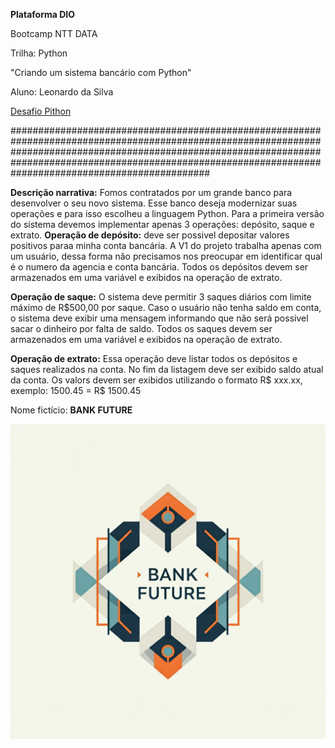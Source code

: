 **Plataforma DIO**

Bootcamp NTT DATA

Trilha: Python

"Criando um sistema bancário com Python"

Aluno: Leonardo da Silva

[Desafio Pithon](https://web.dio.me/lab/desafio-de-projeto-criando-um-sistema-bancario/learning/ab91c6ff-e147-4b4c-a3ca-2ffbf5d6fe1a?back=/track/engenharia-dados-python)

####################################################################################################################################################################################################################################################################

**Descrição narrativa:**
 Fomos contratados por um grande banco para desenvolver o seu novo sistema. Esse banco deseja modernizar suas operações e para isso escolheu a linguagem Python. Para a primeira versão do sistema devemos implementar apenas 3 operações: depósito, saque e extrato.
**Operação de depósito:** deve ser possivel depositar valores positivos paraa minha conta bancária. A V1 do projeto trabalha apenas com um usuário, dessa forma não precisamos nos preocupar em identificar qual é o numero da agencia e conta bancária. Todos os depósitos devem ser armazenados em uma variável e exibidos na operação de extrato.

**Operação de saque:** O sistema deve permitir 3 saques diários com limite máximo de R$500,00 por saque. Caso o usuário não tenha saldo em conta, o sistema deve exibir uma mensagem informando que não será possivel sacar o dinheiro por falta de saldo. Todos os saques devem ser armazenados em uma variável e exibidos na operação de extrato.

**Operação de extrato:** Essa operação deve listar todos os depósitos e saques realizados na conta. No fim da listagem deve ser exibido saldo atual da conta. Os valors devem ser exibidos utilizando o formato R$ xxx.xx, exemplo: 1500.45 = R$ 1500.45

Nome fictício: **BANK FUTURE**

![Logo do Banco Future](Gemini_Generated_Image_d34li5d34li5d34l.jpg)

